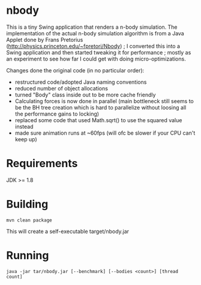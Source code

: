 # nbody
This is a tiny Swing application that renders a n-body simulation. The implementation of the actual n-body simulation algorithm 
is from a Java Applet done by Frans Pretorius (http://physics.princeton.edu/~fpretori/Nbody) ; I converted this into a Swing application
and then started tweaking it for performance ; mostly as an experiment to see how far I could get with doing micro-optimizations.

Changes done the original code (in no particular order):

- restructured code/adopted Java naming conventions
- reduced number of object allocations
- turned "Body" class inside out to be more cache friendly
- Calculating forces is now done in parallel (main bottleneck still seems to be the BH tree creation which is hard to parallelize without loosing all the performance gains to locking)
- replaced some code that used Math.sqrt() to use the squared value instead
- made sure animation runs at ~60fps (will ofc be slower if your CPU can't keep up)

# Requirements

JDK >= 1.8

# Building

    mvn clean package

This will create a self-executable target/nbody.jar 

# Running

    java -jar tar/nbody.jar [--benchmark] [--bodies <count>] [thread count]

